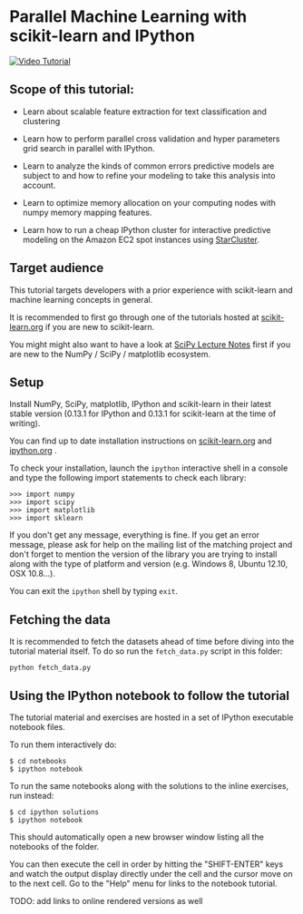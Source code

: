 # Parallel Machine Learning with scikit-learn and IPython


[![Video Tutorial](https://raw.github.com/ogrisel/parallel_ml_tutorial/master/resources/youtube_screenshot.png)](https://www.youtube.com/watch?v=iFkRt3BCctg)


## Scope of this tutorial:

- Learn about scalable feature extraction for text classification and
  clustering

- Learn how to perform parallel cross validation and hyper parameters grid
  search in parallel with IPython.

- Learn to analyze the kinds of common errors predictive models are subject to
  and how to refine your modeling to take this analysis into account.

- Learn to optimize memory allocation on your computing nodes with numpy memory
  mapping features.

- Learn how to run a cheap IPython cluster for interactive predictive modeling on
  the Amazon EC2 spot instances using [StarCluster](http://star.mit.edu/cluster/).


## Target audience

This tutorial targets developers with a prior experience with scikit-learn and
machine learning concepts in general.

It is recommended to first go through one of the tutorials hosted at
[scikit-learn.org](http://scikit-learn.org) if you are new to scikit-learn.

You might might also want to have a look at [SciPy Lecture
Notes](http://scipy-lectures.github.com) first if you are new to the NumPy /
SciPy / matplotlib ecosystem.


## Setup

Install NumPy, SciPy, matplotlib, IPython and scikit-learn in their latest
stable version (0.13.1 for IPython and 0.13.1 for scikit-learn at the time of
writing).

You can find up to date installation instructions on
[scikit-learn.org](http://scikit-learn.org) and
[ipython.org](http://ipython.org) .

To check your installation, launch the `ipython` interactive shell in a console
and type the following import statements to check each library:

    >>> import numpy
    >>> import scipy
    >>> import matplotlib
    >>> import sklearn

If you don't get any message, everything is fine. If you get an error message,
please ask for help on the mailing list of the matching project and don't
forget to mention the version of the library you are trying to install along
with the type of platform and version (e.g. Windows 8, Ubuntu 12.10, OSX
10.8...).

You can exit the `ipython` shell by typing `exit`.

## Fetching the data

It is recommended to fetch the datasets ahead of time before diving into the
tutorial material itself. To do so run the `fetch_data.py` script in this
folder:

    python fetch_data.py


## Using the IPython notebook to follow the tutorial

The tutorial material and exercises are hosted in a set of IPython executable
notebook files.

To run them interactively do:

    $ cd notebooks
    $ ipython notebook

To run the same notebooks along with the solutions to the inline exercises,
run instead:

    $ cd ipython solutions
    $ ipython notebook

This should automatically open a new browser window listing all the notebooks
of the folder.

You can then execute the cell in order by hitting the "SHIFT-ENTER" keys and
watch the output display directly under the cell and the cursor move on to the
next cell. Go to the "Help" menu for links to the notebook tutorial.


TODO: add links to online rendered versions as well
